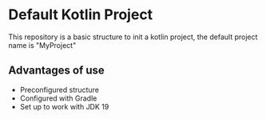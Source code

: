 # Default Kotlin Project

This repository is a basic structure to init a kotlin project, the default project name is "MyProject"

## Advantages of use
- Preconfigured structure
- Configured with Gradle
- Set up to work with JDK 19
